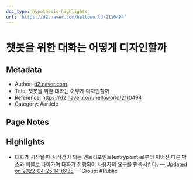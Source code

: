```yaml
---
doc_type: hypothesis-highlights
url: 'https://d2.naver.com/helloworld/2110494'
---
```


# 챗봇을 위한 대화는 어떻게 디자인할까

## Metadata
- Author: [d2.naver.com]()
- Title: 챗봇을 위한 대화는 어떻게 디자인할까
- Reference: https://d2.naver.com/helloworld/2110494
- Category: #article

## Page Notes
## Highlights
- 대화가 시작될 때 시작점이 되는 엔트리포인트(entrypoint)로부터 이어진 다른 박스와 버블로 나아가며 대화가 진행되어 사용자의 요구를 만족시킨다. — [Updated on 2022-04-25 14:16:38](https://hyp.is/4i9T-sRWEey7i7-WkSOzuA/d2.naver.com/helloworld/2110494) — Group: #Public



